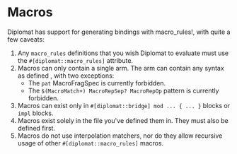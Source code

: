 # Macros

Diplomat has support for generating bindings with macro_rules!, with quite a few caveats:

1. Any `macro_rules` definitions that you wish Diplomat to evaluate must use the `#[diplomat::macro_rules]` attribute.
2. Macros can only contain a single arm. The arm can contain any syntax as defined , with two exceptions:
    - The `pat` MacroFragSpec is currently forbidden.
    - The `$(MacroMatch+) MacroRepSep? MacroRepOp` pattern is currently forbidden.
3. Macros can exist only in `#[diplomat::bridge] mod ... { ... }` blocks or `impl` blocks.
4. Macros exist solely in the file you've defined them in. They must also be defined first.
5. Macros do not use interpolation matchers, nor do they allow recursive usage of other `#[diplomat::macro_rules]` macros.
